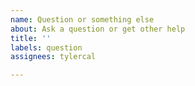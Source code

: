```yaml
---
name: Question or something else
about: Ask a question or get other help
title: ''
labels: question
assignees: tylercal

---
```



